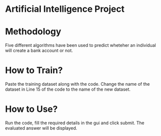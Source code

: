 # Artificial Intelligence Project
# Methodology
Five different algorithms have been used to predict wheteher an individual will create a bank account or not.
# How to Train?
Paste the training dataset along with the code. Change the name of the dataset in Line 15 of the code to the name of the new dataset.
# How to Use?
Run the code, fill the required details in the gui and click submit. The evaluated answer will be displayed.
